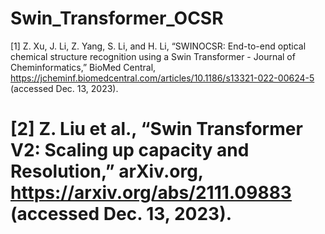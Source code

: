 # Swin_Transformer_OCSR


[1] Z. Xu, J. Li, Z. Yang, S. Li, and H. Li, “SWINOCSR: End-to-end optical chemical structure recognition using a Swin Transformer - Journal of Cheminformatics,” BioMed Central, https://jcheminf.biomedcentral.com/articles/10.1186/s13321-022-00624-5 (accessed Dec. 13, 2023). 

[2] Z. Liu et al., “Swin Transformer V2: Scaling up capacity and Resolution,” arXiv.org, https://arxiv.org/abs/2111.09883 (accessed Dec. 13, 2023). 
=======
